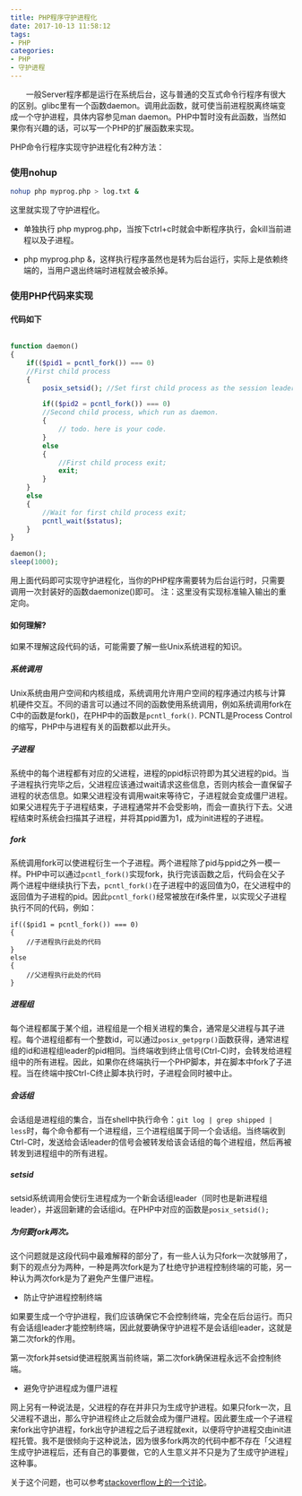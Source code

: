 ```yaml
---
title: PHP程序守护进程化
date: 2017-10-13 11:58:12
tags:
- PHP
categories:
- PHP
- 守护进程
---
```


　　一般Server程序都是运行在系统后台，这与普通的交互式命令行程序有很大的区别。glibc里有一个函数daemon。调用此函数，就可使当前进程脱离终端变成一个守护进程，具体内容参见man daemon。PHP中暂时没有此函数，当然如果你有兴趣的话，可以写一个PHP的扩展函数来实现。

PHP命令行程序实现守护进程化有2种方法：

<!--more -->

### 使用nohup

```bash
nohup php myprog.php > log.txt &

```

这里就实现了守护进程化。

- 单独执行 php myprog.php，当按下ctrl+c时就会中断程序执行，会kill当前进程以及子进程。

- php myprog.php &，这样执行程序虽然也是转为后台运行，实际上是依赖终端的，当用户退出终端时进程就会被杀掉。

### 使用PHP代码来实现

#### 代码如下
```php

function daemon()
{
    if(($pid1 = pcntl_fork()) === 0)
    //First child process
    {
        posix_setsid(); //Set first child process as the session leader.

        if(($pid2 = pcntl_fork()) === 0)
        //Second child process, which run as daemon.
        {
            // todo. here is your code.           
        }
        else
        {
            //First child process exit;
            exit;
        }
    }
    else
    {
        //Wait for first child process exit;
        pcntl_wait($status);
    }
}

daemon();
sleep(1000);
```

用上面代码即可实现守护进程化，当你的PHP程序需要转为后台运行时，只需要调用一次封装好的函数daemonize()即可。
注：这里没有实现标准输入输出的重定向。

#### 如何理解?

如果不理解这段代码的话，可能需要了解一些Unix系统进程的知识。

##### 系统调用

Unix系统由用户空间和内核组成，系统调用允许用户空间的程序通过内核与计算机硬件交互。不同的语言可以通过不同的函数使用系统调用，例如系统调用fork在C中的函数是fork()，在PHP中的函数是`pcntl_fork()`. PCNTL是Process Control的缩写，PHP中与进程有关的函数都以此开头。

##### 子进程

系统中的每个进程都有对应的父进程，进程的ppid标识符即为其父进程的pid。当子进程执行完毕之后，父进程应该通过wait请求这些信息，否则内核会一直保留子进程的状态信息。如果父进程没有调用wait来等待它，子进程就会变成僵尸进程。
如果父进程先于子进程结束，子进程通常并不会受影响，而会一直执行下去。父进程结束时系统会扫描其子进程，并将其ppid置为1，成为init进程的子进程。

##### fork

系统调用fork可以使进程衍生一个子进程。两个进程除了pid与ppid之外一模一样。PHP中可以通过`pcntl_fork()`实现fork，执行完该函数之后，代码会在父子两个进程中继续执行下去，`pcntl_fork()`在子进程中的返回值为0，在父进程中的返回值为子进程的pid。因此`pcntl_fork()`经常被放在if条件里，以实现父子进程执行不同的代码，例如：

```
if(($pid1 = pcntl_fork()) === 0)
{
    //子进程执行此处的代码
}
else
{
    //父进程执行此处的代码
}

```
##### 进程组

每个进程都属于某个组，进程组是一个相关进程的集合，通常是父进程与其子进程。每个进程组都有一个整数id，可以通过`posix_getpgrp()`函数获得，通常进程组的id和进程组leader的pid相同。当终端收到终止信号(Ctrl-C)时，会转发给进程组中的所有进程。因此，如果你在终端执行一个PHP脚本，并在脚本中fork了子进程。当在终端中按Ctrl-C终止脚本执行时，子进程会同时被中止。

##### 会话组

会话组是进程组的集合，当在shell中执行命令：`git log | grep shipped | less`时，每个命令都有一个进程组，三个进程组属于同一个会话组。当终端收到Ctrl-C时，发送给会话leader的信号会被转发给该会话组的每个进程组，然后再被转发到进程组中的所有进程。

##### setsid

setsid系统调用会使衍生进程成为一个新会话组leader（同时也是新进程组leader），并返回新建的会话组id。在PHP中对应的函数是`posix_setsid();`

##### 为何要fork两次。

这个问题就是这段代码中最难解释的部分了，有一些人认为只fork一次就够用了，剩下的观点分为两种，一种是两次fork是为了杜绝守护进程控制终端的可能，另一种认为两次fork是为了避免产生僵尸进程。

- 防止守护进程控制终端

如果要生成一个守护进程，我们应该确保它不会控制终端，完全在后台运行。而只有会话组leader才能控制终端，因此就要确保守护进程不是会话组leader，这就是第二次fork的作用。

第一次fork并setsid使进程脱离当前终端，第二次fork确保进程永远不会控制终端。

- 避免守护进程成为僵尸进程

网上另有一种说法是，父进程的存在并非只为生成守护进程。如果只fork一次，且父进程不退出，那么守护进程终止之后就会成为僵尸进程。因此要生成一个子进程来fork出守护进程，fork出守护进程之后子进程就exit，以便将守护进程交由init进程托管。我不是很倾向于这种说法，因为很多fork两次的代码中都不存在「父进程生成守护进程后，还有自己的事要做，它的人生意义并不只是为了生成守护进程」这种事。

关于这个问题，也可以参考[stackoverflow上的一个讨论](http://stackoverflow.com/questions/881388/what-is-the-reason-for-performing-a-double-fork-when-creating-a-daemon)。